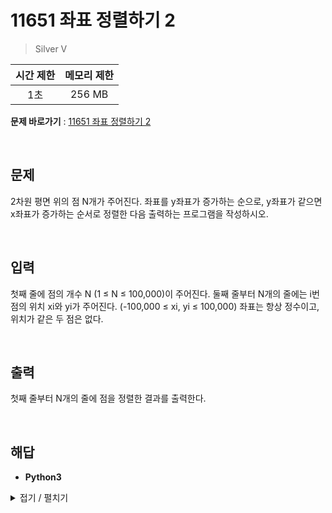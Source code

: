 # 11651 좌표 정렬하기 2
> Silver V

|시간 제한|메모리 제한|
|:---:|:---:|
|1초|256 MB|

**문제 바로가기** : [11651 좌표 정렬하기 2](https://www.acmicpc.net/problem/11651 "11651 좌표 정렬하기 2")

</br>

## 문제
2차원 평면 위의 점 N개가 주어진다. 좌표를 y좌표가 증가하는 순으로, y좌표가 같으면 x좌표가 증가하는 순서로 정렬한 다음 출력하는 프로그램을 작성하시오.

</br>

## 입력
첫째 줄에 점의 개수 N (1 ≤ N ≤ 100,000)이 주어진다. 둘째 줄부터 N개의 줄에는 i번점의 위치 xi와 yi가 주어진다. (-100,000 ≤ xi, yi ≤ 100,000) 좌표는 항상 정수이고, 위치가 같은 두 점은 없다.

</br>

## 출력
첫째 줄부터 N개의 줄에 점을 정렬한 결과를 출력한다.

</br>

## 해답
- **Python3**
<details>
<summary>접기 / 펼치기</summary>
<div markdown="1">

```py
n = int(input())
array = []

for _ in range(n):
    x, y = map(int, input().split())
    array.append((y, x))
array.sort()

for k in array:
    print(k[1], k[0])
```

</div>
</details>